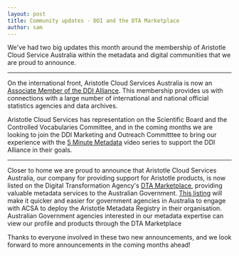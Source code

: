 ```yaml
---
layout: post
title: Community updates - DDI and the DTA Marketplace
author: sam
---
```


We've had two big updates this month around the membership of Aristotle Cloud Service Australia within the metadata and 
digital communities that we are proud to announce.

  ---

On the international front, Aristotle Cloud Services Australia is now an [Associate Member of the DDI Alliance](http://www.ddialliance.org/ddi-membership).
This membership provides us with connections with a large number of international and national official statistics agencies
and data archives.

Aristotle Cloud Services has representation on the Scientific Board and the Controlled Vocabularies Committee, 
and in the coming months we are looking to join the DDI Marketing and Outreach Committtee to bring our experience with the 
[5 Minute Metadata](https://www.youtube.com/playlist?list=PLBVCDZHCxQETFyJsPTOpGNauPpss7WNjC) video series to support the
DDI Alliance in their goals.

  ---

Closer to home we are proud to announce that Aristotle Cloud Services Australia, our company for providing support for Aristotle products,
is now listed on the Digital Transformation Agency's 
[DTA Marketplace](https://marketplace.service.gov.au/), providing valuable metadata services to the Australian Government.
[This listing](https://marketplace.service.gov.au/search/sellers?sort_by=a-z&view=sellers&keyword=Aristotle%20Cloud%20Services%20Australia)
will make it quicker and easier for government agencies in Australia to engage
with ACSA to deploy the Aristotle Metadata Registry in their organisation. Australian Government agencies interested in our 
metadata expertise can view our profile and products through the DTA Marketplace 

Thanks to everyone involved in these two new announcements, and we look forward to more announcements in the coming months ahead!
